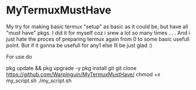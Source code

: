 # MyTermuxMustHave
My try for making basic termux "setup" as basic as it could be, but have all "must have" pkgs.
I did it for myself coz i srew a lot so many times . . .
And i just hate the proces of preparing termux again from 0 to some basic usefull point.
But if it gonna be usefull for any1 else Ill be just glad :)

For use do

pkg update && pkg upgrade -y
pkg install git
git clone https://github.com/Warpinguin/MyTermuxMustHave/
chmod +x my_script.sh
./my_script.sh
